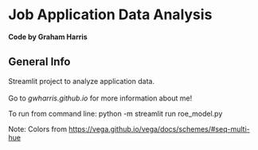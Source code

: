 # Job Application Data Analysis
<b>Code by Graham Harris</b><br>

## General Info
Streamlit project to analyze application data. \
\
Go to <i>gwharris.github.io</i> for more information about me!

To run from command line: python -m streamlit run roe_model.py

Note: Colors from https://vega.github.io/vega/docs/schemes/#seq-multi-hue


